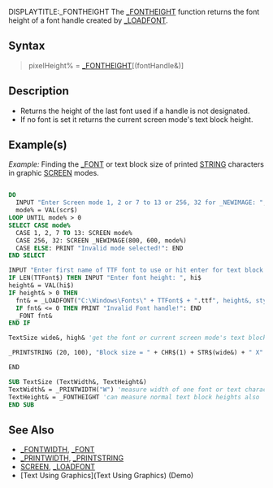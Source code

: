 DISPLAYTITLE:_FONTHEIGHT
The [_FONTHEIGHT](_FONTHEIGHT) function returns the font height of a font handle created by [_LOADFONT](_LOADFONT).



## Syntax

> pixelHeight% = [_FONTHEIGHT](_FONTHEIGHT)[(fontHandle&)] 


## Description

* Returns the height of the last font used if a handle is not designated.
* If no font is set it returns the current screen mode's text block height.


## Example(s)

*Example:* Finding the [_FONT](_FONT) or text block size of printed [STRING](STRING) characters in graphic [SCREEN](SCREEN) modes.

```vb

DO
  INPUT "Enter Screen mode 1, 2 or 7 to 13 or 256, 32 for _NEWIMAGE: ", scr$
  mode% = VAL(scr$)
LOOP UNTIL mode% > 0
SELECT CASE mode%
  CASE 1, 2, 7 TO 13: SCREEN mode%
  CASE 256, 32: SCREEN _NEWIMAGE(800, 600, mode%)
  CASE ELSE: PRINT "Invalid mode selected!": END
END SELECT

INPUT "Enter first name of TTF font to use or hit enter for text block size: ", TTFont$
IF LEN(TTFont$) THEN INPUT "Enter font height: ", hi$
height& = VAL(hi$)
IF height& > 0 THEN
  fnt& = _LOADFONT("C:\Windows\Fonts\" + TTFont$ + ".ttf", height&, style$)
  IF fnt& <= 0 THEN PRINT "Invalid Font handle!": END
  _FONT fnt&
END IF

TextSize wide&, high& 'get the font or current screen mode's text block pixel size

_PRINTSTRING (20, 100), "Block size = " + CHR$(1) + STR$(wide&) + " X" + STR$(high&) + " " + CHR$(2)

END

SUB TextSize (TextWidth&, TextHeight&)
TextWidth& = _PRINTWIDTH("W") 'measure width of one font or text character
TextHeight& = _FONTHEIGHT 'can measure normal text block heights also
END SUB 

```


## See Also

* [_FONTWIDTH](_FONTWIDTH), [_FONT](_FONT)
* [_PRINTWIDTH](_PRINTWIDTH), [_PRINTSTRING](_PRINTSTRING)
* [SCREEN](SCREEN), [_LOADFONT](_LOADFONT)
* [Text Using Graphics](Text Using Graphics) (Demo)




